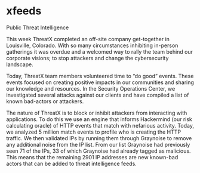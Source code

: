 # xfeeds
Public Threat Intelligence

This week ThreatX completed an off-site company get-together in Louisville, Colorado. With so many circumstances inhibiting in-person gatherings it was overdue and a welcomed way to rally the team behind our corporate visions; to stop attackers and change the cybersecurity landscape.  

Today, ThreatX team members volunteered time to “do good” events. These events focused on creating positive impacts in our communities and sharing our knowledge and resources. In the Security Operations Center, we investigated several attacks against our clients and have compiled a list of known bad-actors or attackers.  

The nature of ThreatX is to block or inhibit attackers from interacting with applications.  To do this we use an engine that informs Hackermind (our risk calculating oracle) of HTTP events that match with nefarious activity. Today, we analyzed 5 million match events to profile who is creating the HTTP traffic. We then validated IPs by running them through Graynoise to remove any additional noise from the IP list.  From our list Graynoise had previously seen 71 of the IPs, 33 of which Graynoise had already tagged as malicious.  This means that the remaining 2901 IP addresses are new known-bad actors that can be added to threat intelligence feeds.
